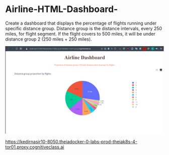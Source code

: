 # Airline-HTML-Dashboard-
Create a dashboard that displays the percentage of flights running under specific distance group. Distance group is the distance intervals, every 250 miles, for flight segment. If the flight covers to 500 miles, it will be under distance group 2 (250 miles + 250 miles).

<p align="center">
<img src="https://github.com/kedibeki/Airline-HTML-Dashboard-/blob/main/Airline%20Dash.png" alt=""/>
</p>

https://kedirnasir10-8050.theiadocker-0-labs-prod-theiak8s-4-tor01.proxy.cognitiveclass.ai
